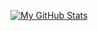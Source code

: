 
[![My GitHub Stats](https://github-readme-stats.vercel.app/api/?username=Tamiru-Alemnew&count_private=true&theme=tokyonight&showicons=true)]()
